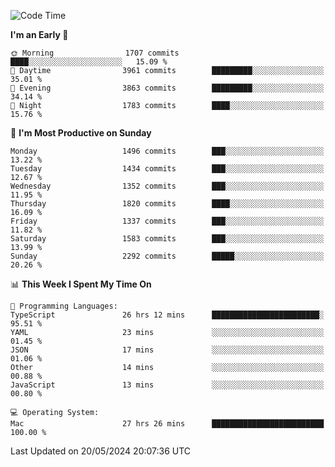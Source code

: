 <!--START_SECTION:waka-->
![Code Time](http://img.shields.io/badge/Code%20Time-3%2C981%20hrs%2045%20mins-blue)

**I'm an Early 🐤** 

```text
🌞 Morning                1707 commits        ████░░░░░░░░░░░░░░░░░░░░░   15.09 % 
🌆 Daytime                3961 commits        █████████░░░░░░░░░░░░░░░░   35.01 % 
🌃 Evening                3863 commits        █████████░░░░░░░░░░░░░░░░   34.14 % 
🌙 Night                  1783 commits        ████░░░░░░░░░░░░░░░░░░░░░   15.76 % 
```
📅 **I'm Most Productive on Sunday** 

```text
Monday                   1496 commits        ███░░░░░░░░░░░░░░░░░░░░░░   13.22 % 
Tuesday                  1434 commits        ███░░░░░░░░░░░░░░░░░░░░░░   12.67 % 
Wednesday                1352 commits        ███░░░░░░░░░░░░░░░░░░░░░░   11.95 % 
Thursday                 1820 commits        ████░░░░░░░░░░░░░░░░░░░░░   16.09 % 
Friday                   1337 commits        ███░░░░░░░░░░░░░░░░░░░░░░   11.82 % 
Saturday                 1583 commits        ███░░░░░░░░░░░░░░░░░░░░░░   13.99 % 
Sunday                   2292 commits        █████░░░░░░░░░░░░░░░░░░░░   20.26 % 
```


📊 **This Week I Spent My Time On** 

```text
💬 Programming Languages: 
TypeScript               26 hrs 12 mins      ████████████████████████░   95.51 % 
YAML                     23 mins             ░░░░░░░░░░░░░░░░░░░░░░░░░   01.45 % 
JSON                     17 mins             ░░░░░░░░░░░░░░░░░░░░░░░░░   01.06 % 
Other                    14 mins             ░░░░░░░░░░░░░░░░░░░░░░░░░   00.88 % 
JavaScript               13 mins             ░░░░░░░░░░░░░░░░░░░░░░░░░   00.80 % 

💻 Operating System: 
Mac                      27 hrs 26 mins      █████████████████████████   100.00 % 
```


 Last Updated on 20/05/2024 20:07:36 UTC
<!--END_SECTION:waka-->
